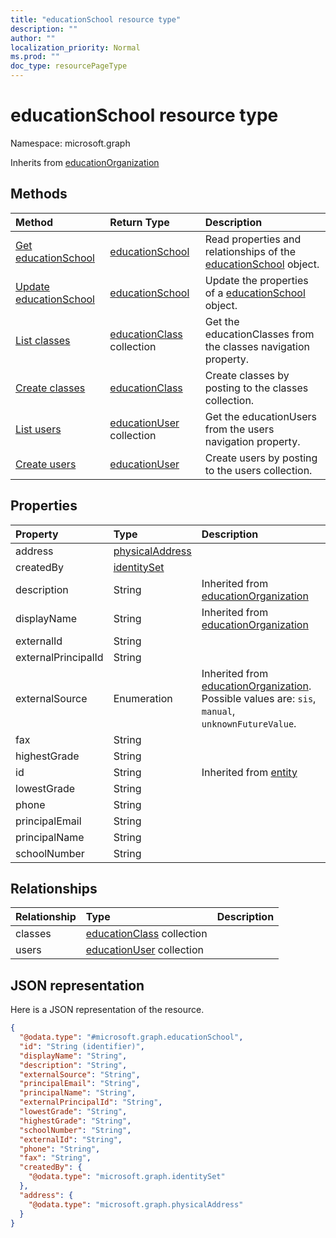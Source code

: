 ```yaml
---
title: "educationSchool resource type"
description: ""
author: ""
localization_priority: Normal
ms.prod: ""
doc_type: resourcePageType
---
```


# educationSchool resource type


Namespace: microsoft.graph




Inherits from [educationOrganization](../resources/educationorganization.md)

## Methods
|Method|Return Type|Description|
|:---|:---|:---|
|[Get educationSchool](../api/educationschool-get.md)|[educationSchool](../resources/educationschool.md)|Read properties and relationships of the [educationSchool](../resources/educationschool.md) object.|
|[Update educationSchool](../api/educationschool-update.md)|[educationSchool](../resources/educationschool.md)|Update the properties of a [educationSchool](../resources/educationschool.md) object.|
|[List classes](../api/educationschool-list-classes.md)|[educationClass](../resources/educationclass.md) collection|Get the educationClasses from the classes navigation property.|
|[Create classes](../api/educationschool-post-classes.md)|[educationClass](../resources/educationclass.md)|Create classes by posting to the classes collection.|
|[List users](../api/educationschool-list-users.md)|[educationUser](../resources/educationuser.md) collection|Get the educationUsers from the users navigation property.|
|[Create users](../api/educationschool-post-users.md)|[educationUser](../resources/educationuser.md)|Create users by posting to the users collection.|

## Properties
|Property|Type|Description|
|:---|:---|:---|
|address|[physicalAddress](../resources/physicaladdress.md)||
|createdBy|[identitySet](../resources/identityset.md)||
|description|String| Inherited from [educationOrganization](../resources/educationorganization.md)|
|displayName|String| Inherited from [educationOrganization](../resources/educationorganization.md)|
|externalId|String||
|externalPrincipalId|String||
|externalSource|Enumeration| Inherited from [educationOrganization](../resources/educationorganization.md). Possible values are: `sis`, `manual`, `unknownFutureValue`.|
|fax|String||
|highestGrade|String||
|id|String| Inherited from [entity](../resources/entity.md)|
|lowestGrade|String||
|phone|String||
|principalEmail|String||
|principalName|String||
|schoolNumber|String||

## Relationships
|Relationship|Type|Description|
|:---|:---|:---|
|classes|[educationClass](../resources/educationclass.md) collection||
|users|[educationUser](../resources/educationuser.md) collection||

## JSON representation
Here is a JSON representation of the resource.
<!-- {
  "blockType": "resource",
  "keyProperty": "id",
  "@odata.type": "microsoft.graph.educationSchool",
  "baseType": "microsoft.graph.educationOrganization",
  "openType": false
}
-->
``` json
{
  "@odata.type": "#microsoft.graph.educationSchool",
  "id": "String (identifier)",
  "displayName": "String",
  "description": "String",
  "externalSource": "String",
  "principalEmail": "String",
  "principalName": "String",
  "externalPrincipalId": "String",
  "lowestGrade": "String",
  "highestGrade": "String",
  "schoolNumber": "String",
  "externalId": "String",
  "phone": "String",
  "fax": "String",
  "createdBy": {
    "@odata.type": "microsoft.graph.identitySet"
  },
  "address": {
    "@odata.type": "microsoft.graph.physicalAddress"
  }
}
```

